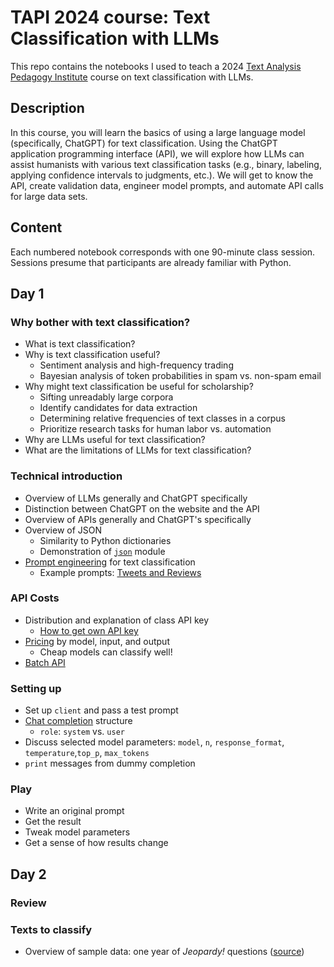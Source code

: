 # TAPI 2024 course: Text Classification with LLMs

This repo contains the notebooks I used to teach a 2024 [Text Analysis Pedagogy Institute](https://www.ithaka.org/constellate/text-analysis-pedagogy-institute/) course on text classification with LLMs.

## Description

In this course, you will learn the basics of using a large language model (specifically, ChatGPT) for text classification. Using the ChatGPT application programming interface (API), we will explore how LLMs can assist humanists with various text classification tasks (e.g., binary, labeling, applying confidence intervals to judgments, etc.). We will get to know the API, create validation data, engineer model prompts, and automate API calls for large data sets.

## Content

Each numbered notebook corresponds with one 90-minute class session. Sessions presume that participants are already familiar with Python.

## Day 1

### Why bother with text classification?

- What is text classification?
- Why is text classification useful?
  - Sentiment analysis and high-frequency trading
  - Bayesian analysis of token probabilities in spam vs. non-spam email
- Why might text classification be useful for scholarship?
  - Sifting unreadably large corpora
  - Identify candidates for data extraction
  - Determining relative frequencies of text classes in a corpus
  - Prioritize research tasks for human labor vs. automation
- Why are LLMs useful for text classification?
- What are the limitations of LLMs for text classification?

### Technical introduction

- Overview of LLMs generally and ChatGPT specifically
- Distinction between ChatGPT on the website and the API
- Overview of APIs generally and ChatGPT's specifically
- Overview of JSON
  - Similarity to Python dictionaries
  - Demonstration of [`json`](https://docs.python.org/3/library/json.html#module-json) module
- [Prompt engineering](https://platform.openai.com/docs/guides/prompt-engineering/prompt-engineering) for text classification
  - Example prompts: [Tweets and Reviews](https://platform.openai.com/examples/default-tweet-classifier)

### API Costs

- Distribution and explanation of class API key
  - [How to get own API key](https://help.openai.com/en/articles/7039783-how-can-i-access-the-chatgpt-api)
- [Pricing](https://openai.com/api/pricing/) by model, input, and output
  - Cheap models can classify well!
- [Batch API](https://platform.openai.com/docs/guides/batch/batch-api)

### Setting up

- Set up `client` and pass a test prompt
- [Chat completion](https://platform.openai.com/docs/api-reference/chat/create) structure
  - `role`: `system` vs. `user`
- Discuss selected model parameters: `model`, `n`, `response_format`, `temperature`,`top_p`, `max_tokens`
- `print` messages from dummy completion

### Play

- Write an original prompt
- Get the result
- Tweak model parameters
- Get a sense of how results change

## Day 2

### Review

### Texts to classify

- Overview of sample data: one year of *Jeopardy!* questions ([source](https://github.com/amwagner19/jarchive-clues))
